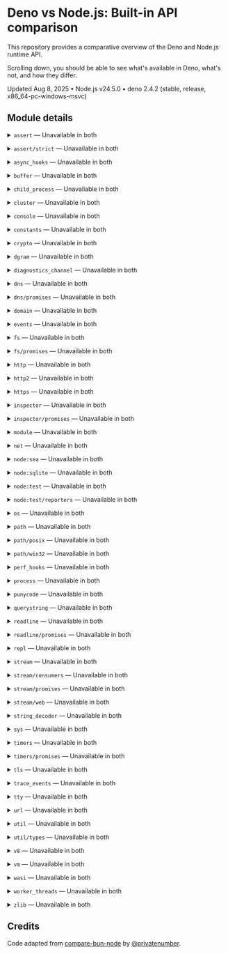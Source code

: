 # Deno vs Node.js: Built-in API comparison
This repository provides a comparative overview of the Deno and Node.js runtime API.

Scrolling down, you should be able to see what's available in Deno, what's not, and how they differ.

Updated Aug 8, 2025 • Node.js v24.5.0 • deno 2.4.2 (stable, release, x86_64-pc-windows-msvc)

## Module details

<a id="assert"></a>
<details>
  <summary><code>assert</code> — Unavailable in both</summary>
  <br>
  <table><tr><th>Node.js</th><th>Deno</th></tr><tr><td valign="top">

```js
file:///C:/Users/Eugene/AppData/Local/Temp/fs-fixture-1754645417786-17284-1/assert.mjs:7
      console.error('Error importing module:', error.message));
                                                             ^

SyntaxError: Unexpected token ')'
    at compileSourceTextModule (node:internal/modules/esm/utils:357:16)
    at ModuleLoader.moduleStrategy (node:internal/modules/esm/translators:108:18)
    at #translate (node:internal/modules/esm/loader:550:12)
    at ModuleLoader.loadAndTranslate (node:internal/modules/esm/loader:597:27)
    at async #link (node:internal/modules/esm/module_job:180:19)

Node.js v24.5.0
```

</td><td valign="top">

```js
error: The module's source code could not be parsed: Expected ';', '}' or <eof> at file:///C:/Users/Eugene/AppData/Local/Temp/fs-fixture-1754645417786-17284-1/assert.mjs:7:62

        console.error('Error importing module:', error.message));
                                                               ~
```

</td></tr></table>
</details>

<a id="assert-strict"></a>
<details>
  <summary><code>assert/strict</code> — Unavailable in both</summary>
  <br>
  <table><tr><th>Node.js</th><th>Deno</th></tr><tr><td valign="top">

```js
file:///C:/Users/Eugene/AppData/Local/Temp/fs-fixture-1754645417786-17284-1/assert_strict.mjs:7
      console.error('Error importing module:', error.message));
                                                             ^

SyntaxError: Unexpected token ')'
    at compileSourceTextModule (node:internal/modules/esm/utils:357:16)
    at ModuleLoader.moduleStrategy (node:internal/modules/esm/translators:108:18)
    at #translate (node:internal/modules/esm/loader:550:12)
    at ModuleLoader.loadAndTranslate (node:internal/modules/esm/loader:597:27)
    at async #link (node:internal/modules/esm/module_job:180:19)

Node.js v24.5.0
```

</td><td valign="top">

```js
error: The module's source code could not be parsed: Expected ';', '}' or <eof> at file:///C:/Users/Eugene/AppData/Local/Temp/fs-fixture-1754645417786-17284-1/assert_strict.mjs:7:62

        console.error('Error importing module:', error.message));
                                                               ~
```

</td></tr></table>
</details>

<a id="async_hooks"></a>
<details>
  <summary><code>async_hooks</code> — Unavailable in both</summary>
  <br>
  <table><tr><th>Node.js</th><th>Deno</th></tr><tr><td valign="top">

```js
file:///C:/Users/Eugene/AppData/Local/Temp/fs-fixture-1754645417786-17284-1/async_hooks.mjs:7
      console.error('Error importing module:', error.message));
                                                             ^

SyntaxError: Unexpected token ')'
    at compileSourceTextModule (node:internal/modules/esm/utils:357:16)
    at ModuleLoader.moduleStrategy (node:internal/modules/esm/translators:108:18)
    at #translate (node:internal/modules/esm/loader:550:12)
    at ModuleLoader.loadAndTranslate (node:internal/modules/esm/loader:597:27)
    at async #link (node:internal/modules/esm/module_job:180:19)

Node.js v24.5.0
```

</td><td valign="top">

```js
error: The module's source code could not be parsed: Expected ';', '}' or <eof> at file:///C:/Users/Eugene/AppData/Local/Temp/fs-fixture-1754645417786-17284-1/async_hooks.mjs:7:62

        console.error('Error importing module:', error.message));
                                                               ~
```

</td></tr></table>
</details>

<a id="buffer"></a>
<details>
  <summary><code>buffer</code> — Unavailable in both</summary>
  <br>
  <table><tr><th>Node.js</th><th>Deno</th></tr><tr><td valign="top">

```js
file:///C:/Users/Eugene/AppData/Local/Temp/fs-fixture-1754645417786-17284-1/buffer.mjs:7
      console.error('Error importing module:', error.message));
                                                             ^

SyntaxError: Unexpected token ')'
    at compileSourceTextModule (node:internal/modules/esm/utils:357:16)
    at ModuleLoader.moduleStrategy (node:internal/modules/esm/translators:108:18)
    at #translate (node:internal/modules/esm/loader:550:12)
    at ModuleLoader.loadAndTranslate (node:internal/modules/esm/loader:597:27)
    at async #link (node:internal/modules/esm/module_job:180:19)

Node.js v24.5.0
```

</td><td valign="top">

```js
error: The module's source code could not be parsed: Expected ';', '}' or <eof> at file:///C:/Users/Eugene/AppData/Local/Temp/fs-fixture-1754645417786-17284-1/buffer.mjs:7:62

        console.error('Error importing module:', error.message));
                                                               ~
```

</td></tr></table>
</details>

<a id="child_process"></a>
<details>
  <summary><code>child_process</code> — Unavailable in both</summary>
  <br>
  <table><tr><th>Node.js</th><th>Deno</th></tr><tr><td valign="top">

```js
file:///C:/Users/Eugene/AppData/Local/Temp/fs-fixture-1754645417786-17284-1/child_process.mjs:7
      console.error('Error importing module:', error.message));
                                                             ^

SyntaxError: Unexpected token ')'
    at compileSourceTextModule (node:internal/modules/esm/utils:357:16)
    at ModuleLoader.moduleStrategy (node:internal/modules/esm/translators:108:18)
    at #translate (node:internal/modules/esm/loader:550:12)
    at ModuleLoader.loadAndTranslate (node:internal/modules/esm/loader:597:27)
    at async #link (node:internal/modules/esm/module_job:180:19)

Node.js v24.5.0
```

</td><td valign="top">

```js
error: The module's source code could not be parsed: Expected ';', '}' or <eof> at file:///C:/Users/Eugene/AppData/Local/Temp/fs-fixture-1754645417786-17284-1/child_process.mjs:7:62

        console.error('Error importing module:', error.message));
                                                               ~
```

</td></tr></table>
</details>

<a id="cluster"></a>
<details>
  <summary><code>cluster</code> — Unavailable in both</summary>
  <br>
  <table><tr><th>Node.js</th><th>Deno</th></tr><tr><td valign="top">

```js
file:///C:/Users/Eugene/AppData/Local/Temp/fs-fixture-1754645417786-17284-1/cluster.mjs:7
      console.error('Error importing module:', error.message));
                                                             ^

SyntaxError: Unexpected token ')'
    at compileSourceTextModule (node:internal/modules/esm/utils:357:16)
    at ModuleLoader.moduleStrategy (node:internal/modules/esm/translators:108:18)
    at #translate (node:internal/modules/esm/loader:550:12)
    at ModuleLoader.loadAndTranslate (node:internal/modules/esm/loader:597:27)
    at async #link (node:internal/modules/esm/module_job:180:19)

Node.js v24.5.0
```

</td><td valign="top">

```js
error: The module's source code could not be parsed: Expected ';', '}' or <eof> at file:///C:/Users/Eugene/AppData/Local/Temp/fs-fixture-1754645417786-17284-1/cluster.mjs:7:62

        console.error('Error importing module:', error.message));
                                                               ~
```

</td></tr></table>
</details>

<a id="console"></a>
<details>
  <summary><code>console</code> — Unavailable in both</summary>
  <br>
  <table><tr><th>Node.js</th><th>Deno</th></tr><tr><td valign="top">

```js
file:///C:/Users/Eugene/AppData/Local/Temp/fs-fixture-1754645417786-17284-1/console.mjs:7
      console.error('Error importing module:', error.message));
                                                             ^

SyntaxError: Unexpected token ')'
    at compileSourceTextModule (node:internal/modules/esm/utils:357:16)
    at ModuleLoader.moduleStrategy (node:internal/modules/esm/translators:108:18)
    at #translate (node:internal/modules/esm/loader:550:12)
    at ModuleLoader.loadAndTranslate (node:internal/modules/esm/loader:597:27)
    at async #link (node:internal/modules/esm/module_job:180:19)

Node.js v24.5.0
```

</td><td valign="top">

```js
error: The module's source code could not be parsed: Expected ';', '}' or <eof> at file:///C:/Users/Eugene/AppData/Local/Temp/fs-fixture-1754645417786-17284-1/console.mjs:7:62

        console.error('Error importing module:', error.message));
                                                               ~
```

</td></tr></table>
</details>

<a id="constants"></a>
<details>
  <summary><code>constants</code> — Unavailable in both</summary>
  <br>
  <table><tr><th>Node.js</th><th>Deno</th></tr><tr><td valign="top">

```js
file:///C:/Users/Eugene/AppData/Local/Temp/fs-fixture-1754645417786-17284-1/constants.mjs:7
      console.error('Error importing module:', error.message));
                                                             ^

SyntaxError: Unexpected token ')'
    at compileSourceTextModule (node:internal/modules/esm/utils:357:16)
    at ModuleLoader.moduleStrategy (node:internal/modules/esm/translators:108:18)
    at #translate (node:internal/modules/esm/loader:550:12)
    at ModuleLoader.loadAndTranslate (node:internal/modules/esm/loader:597:27)
    at async #link (node:internal/modules/esm/module_job:180:19)

Node.js v24.5.0
```

</td><td valign="top">

```js
error: The module's source code could not be parsed: Expected ';', '}' or <eof> at file:///C:/Users/Eugene/AppData/Local/Temp/fs-fixture-1754645417786-17284-1/constants.mjs:7:62

        console.error('Error importing module:', error.message));
                                                               ~
```

</td></tr></table>
</details>

<a id="crypto"></a>
<details>
  <summary><code>crypto</code> — Unavailable in both</summary>
  <br>
  <table><tr><th>Node.js</th><th>Deno</th></tr><tr><td valign="top">

```js
file:///C:/Users/Eugene/AppData/Local/Temp/fs-fixture-1754645417786-17284-1/crypto.mjs:7
      console.error('Error importing module:', error.message));
                                                             ^

SyntaxError: Unexpected token ')'
    at compileSourceTextModule (node:internal/modules/esm/utils:357:16)
    at ModuleLoader.moduleStrategy (node:internal/modules/esm/translators:108:18)
    at #translate (node:internal/modules/esm/loader:550:12)
    at ModuleLoader.loadAndTranslate (node:internal/modules/esm/loader:597:27)
    at async #link (node:internal/modules/esm/module_job:180:19)

Node.js v24.5.0
```

</td><td valign="top">

```js
error: The module's source code could not be parsed: Expected ';', '}' or <eof> at file:///C:/Users/Eugene/AppData/Local/Temp/fs-fixture-1754645417786-17284-1/crypto.mjs:7:62

        console.error('Error importing module:', error.message));
                                                               ~
```

</td></tr></table>
</details>

<a id="dgram"></a>
<details>
  <summary><code>dgram</code> — Unavailable in both</summary>
  <br>
  <table><tr><th>Node.js</th><th>Deno</th></tr><tr><td valign="top">

```js
file:///C:/Users/Eugene/AppData/Local/Temp/fs-fixture-1754645417786-17284-1/dgram.mjs:7
      console.error('Error importing module:', error.message));
                                                             ^

SyntaxError: Unexpected token ')'
    at compileSourceTextModule (node:internal/modules/esm/utils:357:16)
    at ModuleLoader.moduleStrategy (node:internal/modules/esm/translators:108:18)
    at #translate (node:internal/modules/esm/loader:550:12)
    at ModuleLoader.loadAndTranslate (node:internal/modules/esm/loader:597:27)
    at async #link (node:internal/modules/esm/module_job:180:19)

Node.js v24.5.0
```

</td><td valign="top">

```js
error: The module's source code could not be parsed: Expected ';', '}' or <eof> at file:///C:/Users/Eugene/AppData/Local/Temp/fs-fixture-1754645417786-17284-1/dgram.mjs:7:62

        console.error('Error importing module:', error.message));
                                                               ~
```

</td></tr></table>
</details>

<a id="diagnostics_channel"></a>
<details>
  <summary><code>diagnostics_channel</code> — Unavailable in both</summary>
  <br>
  <table><tr><th>Node.js</th><th>Deno</th></tr><tr><td valign="top">

```js
file:///C:/Users/Eugene/AppData/Local/Temp/fs-fixture-1754645417786-17284-1/diagnostics_channel.mjs:7
      console.error('Error importing module:', error.message));
                                                             ^

SyntaxError: Unexpected token ')'
    at compileSourceTextModule (node:internal/modules/esm/utils:357:16)
    at ModuleLoader.moduleStrategy (node:internal/modules/esm/translators:108:18)
    at #translate (node:internal/modules/esm/loader:550:12)
    at ModuleLoader.loadAndTranslate (node:internal/modules/esm/loader:597:27)
    at async #link (node:internal/modules/esm/module_job:180:19)

Node.js v24.5.0
```

</td><td valign="top">

```js
error: The module's source code could not be parsed: Expected ';', '}' or <eof> at file:///C:/Users/Eugene/AppData/Local/Temp/fs-fixture-1754645417786-17284-1/diagnostics_channel.mjs:7:62

        console.error('Error importing module:', error.message));
                                                               ~
```

</td></tr></table>
</details>

<a id="dns"></a>
<details>
  <summary><code>dns</code> — Unavailable in both</summary>
  <br>
  <table><tr><th>Node.js</th><th>Deno</th></tr><tr><td valign="top">

```js
file:///C:/Users/Eugene/AppData/Local/Temp/fs-fixture-1754645417786-17284-1/dns.mjs:7
      console.error('Error importing module:', error.message));
                                                             ^

SyntaxError: Unexpected token ')'
    at compileSourceTextModule (node:internal/modules/esm/utils:357:16)
    at ModuleLoader.moduleStrategy (node:internal/modules/esm/translators:108:18)
    at #translate (node:internal/modules/esm/loader:550:12)
    at ModuleLoader.loadAndTranslate (node:internal/modules/esm/loader:597:27)
    at async #link (node:internal/modules/esm/module_job:180:19)

Node.js v24.5.0
```

</td><td valign="top">

```js
error: The module's source code could not be parsed: Expected ';', '}' or <eof> at file:///C:/Users/Eugene/AppData/Local/Temp/fs-fixture-1754645417786-17284-1/dns.mjs:7:62

        console.error('Error importing module:', error.message));
                                                               ~
```

</td></tr></table>
</details>

<a id="dns-promises"></a>
<details>
  <summary><code>dns/promises</code> — Unavailable in both</summary>
  <br>
  <table><tr><th>Node.js</th><th>Deno</th></tr><tr><td valign="top">

```js
file:///C:/Users/Eugene/AppData/Local/Temp/fs-fixture-1754645417786-17284-1/dns_promises.mjs:7
      console.error('Error importing module:', error.message));
                                                             ^

SyntaxError: Unexpected token ')'
    at compileSourceTextModule (node:internal/modules/esm/utils:357:16)
    at ModuleLoader.moduleStrategy (node:internal/modules/esm/translators:108:18)
    at #translate (node:internal/modules/esm/loader:550:12)
    at ModuleLoader.loadAndTranslate (node:internal/modules/esm/loader:597:27)
    at async #link (node:internal/modules/esm/module_job:180:19)

Node.js v24.5.0
```

</td><td valign="top">

```js
error: The module's source code could not be parsed: Expected ';', '}' or <eof> at file:///C:/Users/Eugene/AppData/Local/Temp/fs-fixture-1754645417786-17284-1/dns_promises.mjs:7:62

        console.error('Error importing module:', error.message));
                                                               ~
```

</td></tr></table>
</details>

<a id="domain"></a>
<details>
  <summary><code>domain</code> — Unavailable in both</summary>
  <br>
  <table><tr><th>Node.js</th><th>Deno</th></tr><tr><td valign="top">

```js
file:///C:/Users/Eugene/AppData/Local/Temp/fs-fixture-1754645417786-17284-1/domain.mjs:7
      console.error('Error importing module:', error.message));
                                                             ^

SyntaxError: Unexpected token ')'
    at compileSourceTextModule (node:internal/modules/esm/utils:357:16)
    at ModuleLoader.moduleStrategy (node:internal/modules/esm/translators:108:18)
    at #translate (node:internal/modules/esm/loader:550:12)
    at ModuleLoader.loadAndTranslate (node:internal/modules/esm/loader:597:27)
    at async #link (node:internal/modules/esm/module_job:180:19)

Node.js v24.5.0
```

</td><td valign="top">

```js
error: The module's source code could not be parsed: Expected ';', '}' or <eof> at file:///C:/Users/Eugene/AppData/Local/Temp/fs-fixture-1754645417786-17284-1/domain.mjs:7:62

        console.error('Error importing module:', error.message));
                                                               ~
```

</td></tr></table>
</details>

<a id="events"></a>
<details>
  <summary><code>events</code> — Unavailable in both</summary>
  <br>
  <table><tr><th>Node.js</th><th>Deno</th></tr><tr><td valign="top">

```js
file:///C:/Users/Eugene/AppData/Local/Temp/fs-fixture-1754645417786-17284-1/events.mjs:7
      console.error('Error importing module:', error.message));
                                                             ^

SyntaxError: Unexpected token ')'
    at compileSourceTextModule (node:internal/modules/esm/utils:357:16)
    at ModuleLoader.moduleStrategy (node:internal/modules/esm/translators:108:18)
    at #translate (node:internal/modules/esm/loader:550:12)
    at ModuleLoader.loadAndTranslate (node:internal/modules/esm/loader:597:27)
    at async #link (node:internal/modules/esm/module_job:180:19)

Node.js v24.5.0
```

</td><td valign="top">

```js
error: The module's source code could not be parsed: Expected ';', '}' or <eof> at file:///C:/Users/Eugene/AppData/Local/Temp/fs-fixture-1754645417786-17284-1/events.mjs:7:62

        console.error('Error importing module:', error.message));
                                                               ~
```

</td></tr></table>
</details>

<a id="fs"></a>
<details>
  <summary><code>fs</code> — Unavailable in both</summary>
  <br>
  <table><tr><th>Node.js</th><th>Deno</th></tr><tr><td valign="top">

```js
file:///C:/Users/Eugene/AppData/Local/Temp/fs-fixture-1754645417786-17284-1/fs.mjs:7
      console.error('Error importing module:', error.message));
                                                             ^

SyntaxError: Unexpected token ')'
    at compileSourceTextModule (node:internal/modules/esm/utils:357:16)
    at ModuleLoader.moduleStrategy (node:internal/modules/esm/translators:108:18)
    at #translate (node:internal/modules/esm/loader:550:12)
    at ModuleLoader.loadAndTranslate (node:internal/modules/esm/loader:597:27)
    at async #link (node:internal/modules/esm/module_job:180:19)

Node.js v24.5.0
```

</td><td valign="top">

```js
error: The module's source code could not be parsed: Expected ';', '}' or <eof> at file:///C:/Users/Eugene/AppData/Local/Temp/fs-fixture-1754645417786-17284-1/fs.mjs:7:62

        console.error('Error importing module:', error.message));
                                                               ~
```

</td></tr></table>
</details>

<a id="fs-promises"></a>
<details>
  <summary><code>fs/promises</code> — Unavailable in both</summary>
  <br>
  <table><tr><th>Node.js</th><th>Deno</th></tr><tr><td valign="top">

```js
file:///C:/Users/Eugene/AppData/Local/Temp/fs-fixture-1754645417786-17284-1/fs_promises.mjs:7
      console.error('Error importing module:', error.message));
                                                             ^

SyntaxError: Unexpected token ')'
    at compileSourceTextModule (node:internal/modules/esm/utils:357:16)
    at ModuleLoader.moduleStrategy (node:internal/modules/esm/translators:108:18)
    at #translate (node:internal/modules/esm/loader:550:12)
    at ModuleLoader.loadAndTranslate (node:internal/modules/esm/loader:597:27)
    at async #link (node:internal/modules/esm/module_job:180:19)

Node.js v24.5.0
```

</td><td valign="top">

```js
error: The module's source code could not be parsed: Expected ';', '}' or <eof> at file:///C:/Users/Eugene/AppData/Local/Temp/fs-fixture-1754645417786-17284-1/fs_promises.mjs:7:62

        console.error('Error importing module:', error.message));
                                                               ~
```

</td></tr></table>
</details>

<a id="http"></a>
<details>
  <summary><code>http</code> — Unavailable in both</summary>
  <br>
  <table><tr><th>Node.js</th><th>Deno</th></tr><tr><td valign="top">

```js
file:///C:/Users/Eugene/AppData/Local/Temp/fs-fixture-1754645417786-17284-1/http.mjs:7
      console.error('Error importing module:', error.message));
                                                             ^

SyntaxError: Unexpected token ')'
    at compileSourceTextModule (node:internal/modules/esm/utils:357:16)
    at ModuleLoader.moduleStrategy (node:internal/modules/esm/translators:108:18)
    at #translate (node:internal/modules/esm/loader:550:12)
    at ModuleLoader.loadAndTranslate (node:internal/modules/esm/loader:597:27)
    at async #link (node:internal/modules/esm/module_job:180:19)

Node.js v24.5.0
```

</td><td valign="top">

```js
error: The module's source code could not be parsed: Expected ';', '}' or <eof> at file:///C:/Users/Eugene/AppData/Local/Temp/fs-fixture-1754645417786-17284-1/http.mjs:7:62

        console.error('Error importing module:', error.message));
                                                               ~
```

</td></tr></table>
</details>

<a id="http2"></a>
<details>
  <summary><code>http2</code> — Unavailable in both</summary>
  <br>
  <table><tr><th>Node.js</th><th>Deno</th></tr><tr><td valign="top">

```js
file:///C:/Users/Eugene/AppData/Local/Temp/fs-fixture-1754645417786-17284-1/http2.mjs:7
      console.error('Error importing module:', error.message));
                                                             ^

SyntaxError: Unexpected token ')'
    at compileSourceTextModule (node:internal/modules/esm/utils:357:16)
    at ModuleLoader.moduleStrategy (node:internal/modules/esm/translators:108:18)
    at #translate (node:internal/modules/esm/loader:550:12)
    at ModuleLoader.loadAndTranslate (node:internal/modules/esm/loader:597:27)
    at async #link (node:internal/modules/esm/module_job:180:19)

Node.js v24.5.0
```

</td><td valign="top">

```js
error: The module's source code could not be parsed: Expected ';', '}' or <eof> at file:///C:/Users/Eugene/AppData/Local/Temp/fs-fixture-1754645417786-17284-1/http2.mjs:7:62

        console.error('Error importing module:', error.message));
                                                               ~
```

</td></tr></table>
</details>

<a id="https"></a>
<details>
  <summary><code>https</code> — Unavailable in both</summary>
  <br>
  <table><tr><th>Node.js</th><th>Deno</th></tr><tr><td valign="top">

```js
file:///C:/Users/Eugene/AppData/Local/Temp/fs-fixture-1754645417786-17284-1/https.mjs:7
      console.error('Error importing module:', error.message));
                                                             ^

SyntaxError: Unexpected token ')'
    at compileSourceTextModule (node:internal/modules/esm/utils:357:16)
    at ModuleLoader.moduleStrategy (node:internal/modules/esm/translators:108:18)
    at #translate (node:internal/modules/esm/loader:550:12)
    at ModuleLoader.loadAndTranslate (node:internal/modules/esm/loader:597:27)
    at async #link (node:internal/modules/esm/module_job:180:19)

Node.js v24.5.0
```

</td><td valign="top">

```js
error: The module's source code could not be parsed: Expected ';', '}' or <eof> at file:///C:/Users/Eugene/AppData/Local/Temp/fs-fixture-1754645417786-17284-1/https.mjs:7:62

        console.error('Error importing module:', error.message));
                                                               ~
```

</td></tr></table>
</details>

<a id="inspector"></a>
<details>
  <summary><code>inspector</code> — Unavailable in both</summary>
  <br>
  <table><tr><th>Node.js</th><th>Deno</th></tr><tr><td valign="top">

```js
file:///C:/Users/Eugene/AppData/Local/Temp/fs-fixture-1754645417786-17284-1/inspector.mjs:7
      console.error('Error importing module:', error.message));
                                                             ^

SyntaxError: Unexpected token ')'
    at compileSourceTextModule (node:internal/modules/esm/utils:357:16)
    at ModuleLoader.moduleStrategy (node:internal/modules/esm/translators:108:18)
    at #translate (node:internal/modules/esm/loader:550:12)
    at ModuleLoader.loadAndTranslate (node:internal/modules/esm/loader:597:27)
    at async #link (node:internal/modules/esm/module_job:180:19)

Node.js v24.5.0
```

</td><td valign="top">

```js
error: The module's source code could not be parsed: Expected ';', '}' or <eof> at file:///C:/Users/Eugene/AppData/Local/Temp/fs-fixture-1754645417786-17284-1/inspector.mjs:7:62

        console.error('Error importing module:', error.message));
                                                               ~
```

</td></tr></table>
</details>

<a id="inspector-promises"></a>
<details>
  <summary><code>inspector/promises</code> — Unavailable in both</summary>
  <br>
  <table><tr><th>Node.js</th><th>Deno</th></tr><tr><td valign="top">

```js
file:///C:/Users/Eugene/AppData/Local/Temp/fs-fixture-1754645417786-17284-1/inspector_promises.mjs:7
      console.error('Error importing module:', error.message));
                                                             ^

SyntaxError: Unexpected token ')'
    at compileSourceTextModule (node:internal/modules/esm/utils:357:16)
    at ModuleLoader.moduleStrategy (node:internal/modules/esm/translators:108:18)
    at #translate (node:internal/modules/esm/loader:550:12)
    at ModuleLoader.loadAndTranslate (node:internal/modules/esm/loader:597:27)
    at async #link (node:internal/modules/esm/module_job:180:19)

Node.js v24.5.0
```

</td><td valign="top">

```js
error: The module's source code could not be parsed: Expected ';', '}' or <eof> at file:///C:/Users/Eugene/AppData/Local/Temp/fs-fixture-1754645417786-17284-1/inspector_promises.mjs:7:62

        console.error('Error importing module:', error.message));
                                                               ~
```

</td></tr></table>
</details>

<a id="module"></a>
<details>
  <summary><code>module</code> — Unavailable in both</summary>
  <br>
  <table><tr><th>Node.js</th><th>Deno</th></tr><tr><td valign="top">

```js
file:///C:/Users/Eugene/AppData/Local/Temp/fs-fixture-1754645417786-17284-1/module.mjs:7
      console.error('Error importing module:', error.message));
                                                             ^

SyntaxError: Unexpected token ')'
    at compileSourceTextModule (node:internal/modules/esm/utils:357:16)
    at ModuleLoader.moduleStrategy (node:internal/modules/esm/translators:108:18)
    at #translate (node:internal/modules/esm/loader:550:12)
    at ModuleLoader.loadAndTranslate (node:internal/modules/esm/loader:597:27)
    at async #link (node:internal/modules/esm/module_job:180:19)

Node.js v24.5.0
```

</td><td valign="top">

```js
error: The module's source code could not be parsed: Expected ';', '}' or <eof> at file:///C:/Users/Eugene/AppData/Local/Temp/fs-fixture-1754645417786-17284-1/module.mjs:7:62

        console.error('Error importing module:', error.message));
                                                               ~
```

</td></tr></table>
</details>

<a id="net"></a>
<details>
  <summary><code>net</code> — Unavailable in both</summary>
  <br>
  <table><tr><th>Node.js</th><th>Deno</th></tr><tr><td valign="top">

```js
file:///C:/Users/Eugene/AppData/Local/Temp/fs-fixture-1754645417786-17284-1/net.mjs:7
      console.error('Error importing module:', error.message));
                                                             ^

SyntaxError: Unexpected token ')'
    at compileSourceTextModule (node:internal/modules/esm/utils:357:16)
    at ModuleLoader.moduleStrategy (node:internal/modules/esm/translators:108:18)
    at #translate (node:internal/modules/esm/loader:550:12)
    at ModuleLoader.loadAndTranslate (node:internal/modules/esm/loader:597:27)
    at async #link (node:internal/modules/esm/module_job:180:19)

Node.js v24.5.0
```

</td><td valign="top">

```js
error: The module's source code could not be parsed: Expected ';', '}' or <eof> at file:///C:/Users/Eugene/AppData/Local/Temp/fs-fixture-1754645417786-17284-1/net.mjs:7:62

        console.error('Error importing module:', error.message));
                                                               ~
```

</td></tr></table>
</details>

<a id="sea"></a>
<details>
  <summary><code>node:sea</code> — Unavailable in both</summary>
  <br>
  <table><tr><th>Node.js</th><th>Deno</th></tr><tr><td valign="top">

```js
file:///C:/Users/Eugene/AppData/Local/Temp/fs-fixture-1754645417786-17284-1/sea.mjs:7
      console.error('Error importing module:', error.message));
                                                             ^

SyntaxError: Unexpected token ')'
    at compileSourceTextModule (node:internal/modules/esm/utils:357:16)
    at ModuleLoader.moduleStrategy (node:internal/modules/esm/translators:108:18)
    at #translate (node:internal/modules/esm/loader:550:12)
    at ModuleLoader.loadAndTranslate (node:internal/modules/esm/loader:597:27)
    at async #link (node:internal/modules/esm/module_job:180:19)

Node.js v24.5.0
```

</td><td valign="top">

```js
error: The module's source code could not be parsed: Expected ';', '}' or <eof> at file:///C:/Users/Eugene/AppData/Local/Temp/fs-fixture-1754645417786-17284-1/sea.mjs:7:62

        console.error('Error importing module:', error.message));
                                                               ~
```

</td></tr></table>
</details>

<a id="sqlite"></a>
<details>
  <summary><code>node:sqlite</code> — Unavailable in both</summary>
  <br>
  <table><tr><th>Node.js</th><th>Deno</th></tr><tr><td valign="top">

```js
file:///C:/Users/Eugene/AppData/Local/Temp/fs-fixture-1754645417786-17284-1/sqlite.mjs:7
      console.error('Error importing module:', error.message));
                                                             ^

SyntaxError: Unexpected token ')'
    at compileSourceTextModule (node:internal/modules/esm/utils:357:16)
    at ModuleLoader.moduleStrategy (node:internal/modules/esm/translators:108:18)
    at #translate (node:internal/modules/esm/loader:550:12)
    at ModuleLoader.loadAndTranslate (node:internal/modules/esm/loader:597:27)
    at async #link (node:internal/modules/esm/module_job:180:19)

Node.js v24.5.0
```

</td><td valign="top">

```js
error: The module's source code could not be parsed: Expected ';', '}' or <eof> at file:///C:/Users/Eugene/AppData/Local/Temp/fs-fixture-1754645417786-17284-1/sqlite.mjs:7:62

        console.error('Error importing module:', error.message));
                                                               ~
```

</td></tr></table>
</details>

<a id="test"></a>
<details>
  <summary><code>node:test</code> — Unavailable in both</summary>
  <br>
  <table><tr><th>Node.js</th><th>Deno</th></tr><tr><td valign="top">

```js
file:///C:/Users/Eugene/AppData/Local/Temp/fs-fixture-1754645417786-17284-1/test.mjs:7
      console.error('Error importing module:', error.message));
                                                             ^

SyntaxError: Unexpected token ')'
    at compileSourceTextModule (node:internal/modules/esm/utils:357:16)
    at ModuleLoader.moduleStrategy (node:internal/modules/esm/translators:108:18)
    at #translate (node:internal/modules/esm/loader:550:12)
    at ModuleLoader.loadAndTranslate (node:internal/modules/esm/loader:597:27)
    at async #link (node:internal/modules/esm/module_job:180:19)

Node.js v24.5.0
```

</td><td valign="top">

```js
error: The module's source code could not be parsed: Expected ';', '}' or <eof> at file:///C:/Users/Eugene/AppData/Local/Temp/fs-fixture-1754645417786-17284-1/test.mjs:7:62

        console.error('Error importing module:', error.message));
                                                               ~
```

</td></tr></table>
</details>

<a id="test-reporters"></a>
<details>
  <summary><code>node:test/reporters</code> — Unavailable in both</summary>
  <br>
  <table><tr><th>Node.js</th><th>Deno</th></tr><tr><td valign="top">

```js
file:///C:/Users/Eugene/AppData/Local/Temp/fs-fixture-1754645417786-17284-1/test_reporters.mjs:7
      console.error('Error importing module:', error.message));
                                                             ^

SyntaxError: Unexpected token ')'
    at compileSourceTextModule (node:internal/modules/esm/utils:357:16)
    at ModuleLoader.moduleStrategy (node:internal/modules/esm/translators:108:18)
    at #translate (node:internal/modules/esm/loader:550:12)
    at ModuleLoader.loadAndTranslate (node:internal/modules/esm/loader:597:27)
    at async #link (node:internal/modules/esm/module_job:180:19)

Node.js v24.5.0
```

</td><td valign="top">

```js
error: The module's source code could not be parsed: Expected ';', '}' or <eof> at file:///C:/Users/Eugene/AppData/Local/Temp/fs-fixture-1754645417786-17284-1/test_reporters.mjs:7:62

        console.error('Error importing module:', error.message));
                                                               ~
```

</td></tr></table>
</details>

<a id="os"></a>
<details>
  <summary><code>os</code> — Unavailable in both</summary>
  <br>
  <table><tr><th>Node.js</th><th>Deno</th></tr><tr><td valign="top">

```js
file:///C:/Users/Eugene/AppData/Local/Temp/fs-fixture-1754645417786-17284-1/os.mjs:7
      console.error('Error importing module:', error.message));
                                                             ^

SyntaxError: Unexpected token ')'
    at compileSourceTextModule (node:internal/modules/esm/utils:357:16)
    at ModuleLoader.moduleStrategy (node:internal/modules/esm/translators:108:18)
    at #translate (node:internal/modules/esm/loader:550:12)
    at ModuleLoader.loadAndTranslate (node:internal/modules/esm/loader:597:27)
    at async #link (node:internal/modules/esm/module_job:180:19)

Node.js v24.5.0
```

</td><td valign="top">

```js
error: The module's source code could not be parsed: Expected ';', '}' or <eof> at file:///C:/Users/Eugene/AppData/Local/Temp/fs-fixture-1754645417786-17284-1/os.mjs:7:62

        console.error('Error importing module:', error.message));
                                                               ~
```

</td></tr></table>
</details>

<a id="path"></a>
<details>
  <summary><code>path</code> — Unavailable in both</summary>
  <br>
  <table><tr><th>Node.js</th><th>Deno</th></tr><tr><td valign="top">

```js
file:///C:/Users/Eugene/AppData/Local/Temp/fs-fixture-1754645417786-17284-1/path.mjs:7
      console.error('Error importing module:', error.message));
                                                             ^

SyntaxError: Unexpected token ')'
    at compileSourceTextModule (node:internal/modules/esm/utils:357:16)
    at ModuleLoader.moduleStrategy (node:internal/modules/esm/translators:108:18)
    at #translate (node:internal/modules/esm/loader:550:12)
    at ModuleLoader.loadAndTranslate (node:internal/modules/esm/loader:597:27)
    at async #link (node:internal/modules/esm/module_job:180:19)

Node.js v24.5.0
```

</td><td valign="top">

```js
error: The module's source code could not be parsed: Expected ';', '}' or <eof> at file:///C:/Users/Eugene/AppData/Local/Temp/fs-fixture-1754645417786-17284-1/path.mjs:7:62

        console.error('Error importing module:', error.message));
                                                               ~
```

</td></tr></table>
</details>

<a id="path-posix"></a>
<details>
  <summary><code>path/posix</code> — Unavailable in both</summary>
  <br>
  <table><tr><th>Node.js</th><th>Deno</th></tr><tr><td valign="top">

```js
file:///C:/Users/Eugene/AppData/Local/Temp/fs-fixture-1754645417786-17284-1/path_posix.mjs:7
      console.error('Error importing module:', error.message));
                                                             ^

SyntaxError: Unexpected token ')'
    at compileSourceTextModule (node:internal/modules/esm/utils:357:16)
    at ModuleLoader.moduleStrategy (node:internal/modules/esm/translators:108:18)
    at #translate (node:internal/modules/esm/loader:550:12)
    at ModuleLoader.loadAndTranslate (node:internal/modules/esm/loader:597:27)
    at async #link (node:internal/modules/esm/module_job:180:19)

Node.js v24.5.0
```

</td><td valign="top">

```js
error: The module's source code could not be parsed: Expected ';', '}' or <eof> at file:///C:/Users/Eugene/AppData/Local/Temp/fs-fixture-1754645417786-17284-1/path_posix.mjs:7:62

        console.error('Error importing module:', error.message));
                                                               ~
```

</td></tr></table>
</details>

<a id="path-win32"></a>
<details>
  <summary><code>path/win32</code> — Unavailable in both</summary>
  <br>
  <table><tr><th>Node.js</th><th>Deno</th></tr><tr><td valign="top">

```js
file:///C:/Users/Eugene/AppData/Local/Temp/fs-fixture-1754645417786-17284-1/path_win32.mjs:7
      console.error('Error importing module:', error.message));
                                                             ^

SyntaxError: Unexpected token ')'
    at compileSourceTextModule (node:internal/modules/esm/utils:357:16)
    at ModuleLoader.moduleStrategy (node:internal/modules/esm/translators:108:18)
    at #translate (node:internal/modules/esm/loader:550:12)
    at ModuleLoader.loadAndTranslate (node:internal/modules/esm/loader:597:27)
    at async #link (node:internal/modules/esm/module_job:180:19)

Node.js v24.5.0
```

</td><td valign="top">

```js
error: The module's source code could not be parsed: Expected ';', '}' or <eof> at file:///C:/Users/Eugene/AppData/Local/Temp/fs-fixture-1754645417786-17284-1/path_win32.mjs:7:62

        console.error('Error importing module:', error.message));
                                                               ~
```

</td></tr></table>
</details>

<a id="perf_hooks"></a>
<details>
  <summary><code>perf_hooks</code> — Unavailable in both</summary>
  <br>
  <table><tr><th>Node.js</th><th>Deno</th></tr><tr><td valign="top">

```js
file:///C:/Users/Eugene/AppData/Local/Temp/fs-fixture-1754645417786-17284-1/perf_hooks.mjs:7
      console.error('Error importing module:', error.message));
                                                             ^

SyntaxError: Unexpected token ')'
    at compileSourceTextModule (node:internal/modules/esm/utils:357:16)
    at ModuleLoader.moduleStrategy (node:internal/modules/esm/translators:108:18)
    at #translate (node:internal/modules/esm/loader:550:12)
    at ModuleLoader.loadAndTranslate (node:internal/modules/esm/loader:597:27)
    at async #link (node:internal/modules/esm/module_job:180:19)

Node.js v24.5.0
```

</td><td valign="top">

```js
error: The module's source code could not be parsed: Expected ';', '}' or <eof> at file:///C:/Users/Eugene/AppData/Local/Temp/fs-fixture-1754645417786-17284-1/perf_hooks.mjs:7:62

        console.error('Error importing module:', error.message));
                                                               ~
```

</td></tr></table>
</details>

<a id="process"></a>
<details>
  <summary><code>process</code> — Unavailable in both</summary>
  <br>
  <table><tr><th>Node.js</th><th>Deno</th></tr><tr><td valign="top">

```js
file:///C:/Users/Eugene/AppData/Local/Temp/fs-fixture-1754645417786-17284-1/process.mjs:7
      console.error('Error importing module:', error.message));
                                                             ^

SyntaxError: Unexpected token ')'
    at compileSourceTextModule (node:internal/modules/esm/utils:357:16)
    at ModuleLoader.moduleStrategy (node:internal/modules/esm/translators:108:18)
    at #translate (node:internal/modules/esm/loader:550:12)
    at ModuleLoader.loadAndTranslate (node:internal/modules/esm/loader:597:27)
    at async #link (node:internal/modules/esm/module_job:180:19)

Node.js v24.5.0
```

</td><td valign="top">

```js
error: The module's source code could not be parsed: Expected ';', '}' or <eof> at file:///C:/Users/Eugene/AppData/Local/Temp/fs-fixture-1754645417786-17284-1/process.mjs:7:62

        console.error('Error importing module:', error.message));
                                                               ~
```

</td></tr></table>
</details>

<a id="punycode"></a>
<details>
  <summary><code>punycode</code> — Unavailable in both</summary>
  <br>
  <table><tr><th>Node.js</th><th>Deno</th></tr><tr><td valign="top">

```js
file:///C:/Users/Eugene/AppData/Local/Temp/fs-fixture-1754645417786-17284-1/punycode.mjs:7
      console.error('Error importing module:', error.message));
                                                             ^

SyntaxError: Unexpected token ')'
    at compileSourceTextModule (node:internal/modules/esm/utils:357:16)
    at ModuleLoader.moduleStrategy (node:internal/modules/esm/translators:108:18)
    at #translate (node:internal/modules/esm/loader:550:12)
    at ModuleLoader.loadAndTranslate (node:internal/modules/esm/loader:597:27)
    at async #link (node:internal/modules/esm/module_job:180:19)

Node.js v24.5.0
```

</td><td valign="top">

```js
error: The module's source code could not be parsed: Expected ';', '}' or <eof> at file:///C:/Users/Eugene/AppData/Local/Temp/fs-fixture-1754645417786-17284-1/punycode.mjs:7:62

        console.error('Error importing module:', error.message));
                                                               ~
```

</td></tr></table>
</details>

<a id="querystring"></a>
<details>
  <summary><code>querystring</code> — Unavailable in both</summary>
  <br>
  <table><tr><th>Node.js</th><th>Deno</th></tr><tr><td valign="top">

```js
file:///C:/Users/Eugene/AppData/Local/Temp/fs-fixture-1754645417786-17284-1/querystring.mjs:7
      console.error('Error importing module:', error.message));
                                                             ^

SyntaxError: Unexpected token ')'
    at compileSourceTextModule (node:internal/modules/esm/utils:357:16)
    at ModuleLoader.moduleStrategy (node:internal/modules/esm/translators:108:18)
    at #translate (node:internal/modules/esm/loader:550:12)
    at ModuleLoader.loadAndTranslate (node:internal/modules/esm/loader:597:27)
    at async #link (node:internal/modules/esm/module_job:180:19)

Node.js v24.5.0
```

</td><td valign="top">

```js
error: The module's source code could not be parsed: Expected ';', '}' or <eof> at file:///C:/Users/Eugene/AppData/Local/Temp/fs-fixture-1754645417786-17284-1/querystring.mjs:7:62

        console.error('Error importing module:', error.message));
                                                               ~
```

</td></tr></table>
</details>

<a id="readline"></a>
<details>
  <summary><code>readline</code> — Unavailable in both</summary>
  <br>
  <table><tr><th>Node.js</th><th>Deno</th></tr><tr><td valign="top">

```js
file:///C:/Users/Eugene/AppData/Local/Temp/fs-fixture-1754645417786-17284-1/readline.mjs:7
      console.error('Error importing module:', error.message));
                                                             ^

SyntaxError: Unexpected token ')'
    at compileSourceTextModule (node:internal/modules/esm/utils:357:16)
    at ModuleLoader.moduleStrategy (node:internal/modules/esm/translators:108:18)
    at #translate (node:internal/modules/esm/loader:550:12)
    at ModuleLoader.loadAndTranslate (node:internal/modules/esm/loader:597:27)
    at async #link (node:internal/modules/esm/module_job:180:19)

Node.js v24.5.0
```

</td><td valign="top">

```js
error: The module's source code could not be parsed: Expected ';', '}' or <eof> at file:///C:/Users/Eugene/AppData/Local/Temp/fs-fixture-1754645417786-17284-1/readline.mjs:7:62

        console.error('Error importing module:', error.message));
                                                               ~
```

</td></tr></table>
</details>

<a id="readline-promises"></a>
<details>
  <summary><code>readline/promises</code> — Unavailable in both</summary>
  <br>
  <table><tr><th>Node.js</th><th>Deno</th></tr><tr><td valign="top">

```js
file:///C:/Users/Eugene/AppData/Local/Temp/fs-fixture-1754645417786-17284-1/readline_promises.mjs:7
      console.error('Error importing module:', error.message));
                                                             ^

SyntaxError: Unexpected token ')'
    at compileSourceTextModule (node:internal/modules/esm/utils:357:16)
    at ModuleLoader.moduleStrategy (node:internal/modules/esm/translators:108:18)
    at #translate (node:internal/modules/esm/loader:550:12)
    at ModuleLoader.loadAndTranslate (node:internal/modules/esm/loader:597:27)
    at async #link (node:internal/modules/esm/module_job:180:19)

Node.js v24.5.0
```

</td><td valign="top">

```js
error: The module's source code could not be parsed: Expected ';', '}' or <eof> at file:///C:/Users/Eugene/AppData/Local/Temp/fs-fixture-1754645417786-17284-1/readline_promises.mjs:7:62

        console.error('Error importing module:', error.message));
                                                               ~
```

</td></tr></table>
</details>

<a id="repl"></a>
<details>
  <summary><code>repl</code> — Unavailable in both</summary>
  <br>
  <table><tr><th>Node.js</th><th>Deno</th></tr><tr><td valign="top">

```js
file:///C:/Users/Eugene/AppData/Local/Temp/fs-fixture-1754645417786-17284-1/repl.mjs:7
      console.error('Error importing module:', error.message));
                                                             ^

SyntaxError: Unexpected token ')'
    at compileSourceTextModule (node:internal/modules/esm/utils:357:16)
    at ModuleLoader.moduleStrategy (node:internal/modules/esm/translators:108:18)
    at #translate (node:internal/modules/esm/loader:550:12)
    at ModuleLoader.loadAndTranslate (node:internal/modules/esm/loader:597:27)
    at async #link (node:internal/modules/esm/module_job:180:19)

Node.js v24.5.0
```

</td><td valign="top">

```js
error: The module's source code could not be parsed: Expected ';', '}' or <eof> at file:///C:/Users/Eugene/AppData/Local/Temp/fs-fixture-1754645417786-17284-1/repl.mjs:7:62

        console.error('Error importing module:', error.message));
                                                               ~
```

</td></tr></table>
</details>

<a id="stream"></a>
<details>
  <summary><code>stream</code> — Unavailable in both</summary>
  <br>
  <table><tr><th>Node.js</th><th>Deno</th></tr><tr><td valign="top">

```js
file:///C:/Users/Eugene/AppData/Local/Temp/fs-fixture-1754645417786-17284-1/stream.mjs:7
      console.error('Error importing module:', error.message));
                                                             ^

SyntaxError: Unexpected token ')'
    at compileSourceTextModule (node:internal/modules/esm/utils:357:16)
    at ModuleLoader.moduleStrategy (node:internal/modules/esm/translators:108:18)
    at #translate (node:internal/modules/esm/loader:550:12)
    at ModuleLoader.loadAndTranslate (node:internal/modules/esm/loader:597:27)
    at async #link (node:internal/modules/esm/module_job:180:19)

Node.js v24.5.0
```

</td><td valign="top">

```js
error: The module's source code could not be parsed: Expected ';', '}' or <eof> at file:///C:/Users/Eugene/AppData/Local/Temp/fs-fixture-1754645417786-17284-1/stream.mjs:7:62

        console.error('Error importing module:', error.message));
                                                               ~
```

</td></tr></table>
</details>

<a id="stream-consumers"></a>
<details>
  <summary><code>stream/consumers</code> — Unavailable in both</summary>
  <br>
  <table><tr><th>Node.js</th><th>Deno</th></tr><tr><td valign="top">

```js
file:///C:/Users/Eugene/AppData/Local/Temp/fs-fixture-1754645417786-17284-1/stream_consumers.mjs:7
      console.error('Error importing module:', error.message));
                                                             ^

SyntaxError: Unexpected token ')'
    at compileSourceTextModule (node:internal/modules/esm/utils:357:16)
    at ModuleLoader.moduleStrategy (node:internal/modules/esm/translators:108:18)
    at #translate (node:internal/modules/esm/loader:550:12)
    at ModuleLoader.loadAndTranslate (node:internal/modules/esm/loader:597:27)
    at async #link (node:internal/modules/esm/module_job:180:19)

Node.js v24.5.0
```

</td><td valign="top">

```js
error: The module's source code could not be parsed: Expected ';', '}' or <eof> at file:///C:/Users/Eugene/AppData/Local/Temp/fs-fixture-1754645417786-17284-1/stream_consumers.mjs:7:62

        console.error('Error importing module:', error.message));
                                                               ~
```

</td></tr></table>
</details>

<a id="stream-promises"></a>
<details>
  <summary><code>stream/promises</code> — Unavailable in both</summary>
  <br>
  <table><tr><th>Node.js</th><th>Deno</th></tr><tr><td valign="top">

```js
file:///C:/Users/Eugene/AppData/Local/Temp/fs-fixture-1754645417786-17284-1/stream_promises.mjs:7
      console.error('Error importing module:', error.message));
                                                             ^

SyntaxError: Unexpected token ')'
    at compileSourceTextModule (node:internal/modules/esm/utils:357:16)
    at ModuleLoader.moduleStrategy (node:internal/modules/esm/translators:108:18)
    at #translate (node:internal/modules/esm/loader:550:12)
    at ModuleLoader.loadAndTranslate (node:internal/modules/esm/loader:597:27)
    at async #link (node:internal/modules/esm/module_job:180:19)

Node.js v24.5.0
```

</td><td valign="top">

```js
error: The module's source code could not be parsed: Expected ';', '}' or <eof> at file:///C:/Users/Eugene/AppData/Local/Temp/fs-fixture-1754645417786-17284-1/stream_promises.mjs:7:62

        console.error('Error importing module:', error.message));
                                                               ~
```

</td></tr></table>
</details>

<a id="stream-web"></a>
<details>
  <summary><code>stream/web</code> — Unavailable in both</summary>
  <br>
  <table><tr><th>Node.js</th><th>Deno</th></tr><tr><td valign="top">

```js
file:///C:/Users/Eugene/AppData/Local/Temp/fs-fixture-1754645417786-17284-1/stream_web.mjs:7
      console.error('Error importing module:', error.message));
                                                             ^

SyntaxError: Unexpected token ')'
    at compileSourceTextModule (node:internal/modules/esm/utils:357:16)
    at ModuleLoader.moduleStrategy (node:internal/modules/esm/translators:108:18)
    at #translate (node:internal/modules/esm/loader:550:12)
    at ModuleLoader.loadAndTranslate (node:internal/modules/esm/loader:597:27)
    at async #link (node:internal/modules/esm/module_job:180:19)

Node.js v24.5.0
```

</td><td valign="top">

```js
error: The module's source code could not be parsed: Expected ';', '}' or <eof> at file:///C:/Users/Eugene/AppData/Local/Temp/fs-fixture-1754645417786-17284-1/stream_web.mjs:7:62

        console.error('Error importing module:', error.message));
                                                               ~
```

</td></tr></table>
</details>

<a id="string_decoder"></a>
<details>
  <summary><code>string_decoder</code> — Unavailable in both</summary>
  <br>
  <table><tr><th>Node.js</th><th>Deno</th></tr><tr><td valign="top">

```js
file:///C:/Users/Eugene/AppData/Local/Temp/fs-fixture-1754645417786-17284-1/string_decoder.mjs:7
      console.error('Error importing module:', error.message));
                                                             ^

SyntaxError: Unexpected token ')'
    at compileSourceTextModule (node:internal/modules/esm/utils:357:16)
    at ModuleLoader.moduleStrategy (node:internal/modules/esm/translators:108:18)
    at #translate (node:internal/modules/esm/loader:550:12)
    at ModuleLoader.loadAndTranslate (node:internal/modules/esm/loader:597:27)
    at async #link (node:internal/modules/esm/module_job:180:19)

Node.js v24.5.0
```

</td><td valign="top">

```js
error: The module's source code could not be parsed: Expected ';', '}' or <eof> at file:///C:/Users/Eugene/AppData/Local/Temp/fs-fixture-1754645417786-17284-1/string_decoder.mjs:7:62

        console.error('Error importing module:', error.message));
                                                               ~
```

</td></tr></table>
</details>

<a id="sys"></a>
<details>
  <summary><code>sys</code> — Unavailable in both</summary>
  <br>
  <table><tr><th>Node.js</th><th>Deno</th></tr><tr><td valign="top">

```js
file:///C:/Users/Eugene/AppData/Local/Temp/fs-fixture-1754645417786-17284-1/sys.mjs:7
      console.error('Error importing module:', error.message));
                                                             ^

SyntaxError: Unexpected token ')'
    at compileSourceTextModule (node:internal/modules/esm/utils:357:16)
    at ModuleLoader.moduleStrategy (node:internal/modules/esm/translators:108:18)
    at #translate (node:internal/modules/esm/loader:550:12)
    at ModuleLoader.loadAndTranslate (node:internal/modules/esm/loader:597:27)
    at async #link (node:internal/modules/esm/module_job:180:19)

Node.js v24.5.0
```

</td><td valign="top">

```js
error: The module's source code could not be parsed: Expected ';', '}' or <eof> at file:///C:/Users/Eugene/AppData/Local/Temp/fs-fixture-1754645417786-17284-1/sys.mjs:7:62

        console.error('Error importing module:', error.message));
                                                               ~
```

</td></tr></table>
</details>

<a id="timers"></a>
<details>
  <summary><code>timers</code> — Unavailable in both</summary>
  <br>
  <table><tr><th>Node.js</th><th>Deno</th></tr><tr><td valign="top">

```js
file:///C:/Users/Eugene/AppData/Local/Temp/fs-fixture-1754645417786-17284-1/timers.mjs:7
      console.error('Error importing module:', error.message));
                                                             ^

SyntaxError: Unexpected token ')'
    at compileSourceTextModule (node:internal/modules/esm/utils:357:16)
    at ModuleLoader.moduleStrategy (node:internal/modules/esm/translators:108:18)
    at #translate (node:internal/modules/esm/loader:550:12)
    at ModuleLoader.loadAndTranslate (node:internal/modules/esm/loader:597:27)
    at async #link (node:internal/modules/esm/module_job:180:19)

Node.js v24.5.0
```

</td><td valign="top">

```js
error: The module's source code could not be parsed: Expected ';', '}' or <eof> at file:///C:/Users/Eugene/AppData/Local/Temp/fs-fixture-1754645417786-17284-1/timers.mjs:7:62

        console.error('Error importing module:', error.message));
                                                               ~
```

</td></tr></table>
</details>

<a id="timers-promises"></a>
<details>
  <summary><code>timers/promises</code> — Unavailable in both</summary>
  <br>
  <table><tr><th>Node.js</th><th>Deno</th></tr><tr><td valign="top">

```js
file:///C:/Users/Eugene/AppData/Local/Temp/fs-fixture-1754645417786-17284-1/timers_promises.mjs:7
      console.error('Error importing module:', error.message));
                                                             ^

SyntaxError: Unexpected token ')'
    at compileSourceTextModule (node:internal/modules/esm/utils:357:16)
    at ModuleLoader.moduleStrategy (node:internal/modules/esm/translators:108:18)
    at #translate (node:internal/modules/esm/loader:550:12)
    at ModuleLoader.loadAndTranslate (node:internal/modules/esm/loader:597:27)
    at async #link (node:internal/modules/esm/module_job:180:19)

Node.js v24.5.0
```

</td><td valign="top">

```js
error: The module's source code could not be parsed: Expected ';', '}' or <eof> at file:///C:/Users/Eugene/AppData/Local/Temp/fs-fixture-1754645417786-17284-1/timers_promises.mjs:7:62

        console.error('Error importing module:', error.message));
                                                               ~
```

</td></tr></table>
</details>

<a id="tls"></a>
<details>
  <summary><code>tls</code> — Unavailable in both</summary>
  <br>
  <table><tr><th>Node.js</th><th>Deno</th></tr><tr><td valign="top">

```js
file:///C:/Users/Eugene/AppData/Local/Temp/fs-fixture-1754645417786-17284-1/tls.mjs:7
      console.error('Error importing module:', error.message));
                                                             ^

SyntaxError: Unexpected token ')'
    at compileSourceTextModule (node:internal/modules/esm/utils:357:16)
    at ModuleLoader.moduleStrategy (node:internal/modules/esm/translators:108:18)
    at #translate (node:internal/modules/esm/loader:550:12)
    at ModuleLoader.loadAndTranslate (node:internal/modules/esm/loader:597:27)
    at async #link (node:internal/modules/esm/module_job:180:19)

Node.js v24.5.0
```

</td><td valign="top">

```js
error: The module's source code could not be parsed: Expected ';', '}' or <eof> at file:///C:/Users/Eugene/AppData/Local/Temp/fs-fixture-1754645417786-17284-1/tls.mjs:7:62

        console.error('Error importing module:', error.message));
                                                               ~
```

</td></tr></table>
</details>

<a id="trace_events"></a>
<details>
  <summary><code>trace_events</code> — Unavailable in both</summary>
  <br>
  <table><tr><th>Node.js</th><th>Deno</th></tr><tr><td valign="top">

```js
file:///C:/Users/Eugene/AppData/Local/Temp/fs-fixture-1754645417786-17284-1/trace_events.mjs:7
      console.error('Error importing module:', error.message));
                                                             ^

SyntaxError: Unexpected token ')'
    at compileSourceTextModule (node:internal/modules/esm/utils:357:16)
    at ModuleLoader.moduleStrategy (node:internal/modules/esm/translators:108:18)
    at #translate (node:internal/modules/esm/loader:550:12)
    at ModuleLoader.loadAndTranslate (node:internal/modules/esm/loader:597:27)
    at async #link (node:internal/modules/esm/module_job:180:19)

Node.js v24.5.0
```

</td><td valign="top">

```js
error: The module's source code could not be parsed: Expected ';', '}' or <eof> at file:///C:/Users/Eugene/AppData/Local/Temp/fs-fixture-1754645417786-17284-1/trace_events.mjs:7:62

        console.error('Error importing module:', error.message));
                                                               ~
```

</td></tr></table>
</details>

<a id="tty"></a>
<details>
  <summary><code>tty</code> — Unavailable in both</summary>
  <br>
  <table><tr><th>Node.js</th><th>Deno</th></tr><tr><td valign="top">

```js
file:///C:/Users/Eugene/AppData/Local/Temp/fs-fixture-1754645417786-17284-1/tty.mjs:7
      console.error('Error importing module:', error.message));
                                                             ^

SyntaxError: Unexpected token ')'
    at compileSourceTextModule (node:internal/modules/esm/utils:357:16)
    at ModuleLoader.moduleStrategy (node:internal/modules/esm/translators:108:18)
    at #translate (node:internal/modules/esm/loader:550:12)
    at ModuleLoader.loadAndTranslate (node:internal/modules/esm/loader:597:27)
    at async #link (node:internal/modules/esm/module_job:180:19)

Node.js v24.5.0
```

</td><td valign="top">

```js
error: The module's source code could not be parsed: Expected ';', '}' or <eof> at file:///C:/Users/Eugene/AppData/Local/Temp/fs-fixture-1754645417786-17284-1/tty.mjs:7:62

        console.error('Error importing module:', error.message));
                                                               ~
```

</td></tr></table>
</details>

<a id="url"></a>
<details>
  <summary><code>url</code> — Unavailable in both</summary>
  <br>
  <table><tr><th>Node.js</th><th>Deno</th></tr><tr><td valign="top">

```js
file:///C:/Users/Eugene/AppData/Local/Temp/fs-fixture-1754645417786-17284-1/url.mjs:7
      console.error('Error importing module:', error.message));
                                                             ^

SyntaxError: Unexpected token ')'
    at compileSourceTextModule (node:internal/modules/esm/utils:357:16)
    at ModuleLoader.moduleStrategy (node:internal/modules/esm/translators:108:18)
    at #translate (node:internal/modules/esm/loader:550:12)
    at ModuleLoader.loadAndTranslate (node:internal/modules/esm/loader:597:27)
    at async #link (node:internal/modules/esm/module_job:180:19)

Node.js v24.5.0
```

</td><td valign="top">

```js
error: The module's source code could not be parsed: Expected ';', '}' or <eof> at file:///C:/Users/Eugene/AppData/Local/Temp/fs-fixture-1754645417786-17284-1/url.mjs:7:62

        console.error('Error importing module:', error.message));
                                                               ~
```

</td></tr></table>
</details>

<a id="util"></a>
<details>
  <summary><code>util</code> — Unavailable in both</summary>
  <br>
  <table><tr><th>Node.js</th><th>Deno</th></tr><tr><td valign="top">

```js
file:///C:/Users/Eugene/AppData/Local/Temp/fs-fixture-1754645417786-17284-1/util.mjs:7
      console.error('Error importing module:', error.message));
                                                             ^

SyntaxError: Unexpected token ')'
    at compileSourceTextModule (node:internal/modules/esm/utils:357:16)
    at ModuleLoader.moduleStrategy (node:internal/modules/esm/translators:108:18)
    at #translate (node:internal/modules/esm/loader:550:12)
    at ModuleLoader.loadAndTranslate (node:internal/modules/esm/loader:597:27)
    at async #link (node:internal/modules/esm/module_job:180:19)

Node.js v24.5.0
```

</td><td valign="top">

```js
error: The module's source code could not be parsed: Expected ';', '}' or <eof> at file:///C:/Users/Eugene/AppData/Local/Temp/fs-fixture-1754645417786-17284-1/util.mjs:7:62

        console.error('Error importing module:', error.message));
                                                               ~
```

</td></tr></table>
</details>

<a id="util-types"></a>
<details>
  <summary><code>util/types</code> — Unavailable in both</summary>
  <br>
  <table><tr><th>Node.js</th><th>Deno</th></tr><tr><td valign="top">

```js
file:///C:/Users/Eugene/AppData/Local/Temp/fs-fixture-1754645417786-17284-1/util_types.mjs:7
      console.error('Error importing module:', error.message));
                                                             ^

SyntaxError: Unexpected token ')'
    at compileSourceTextModule (node:internal/modules/esm/utils:357:16)
    at ModuleLoader.moduleStrategy (node:internal/modules/esm/translators:108:18)
    at #translate (node:internal/modules/esm/loader:550:12)
    at ModuleLoader.loadAndTranslate (node:internal/modules/esm/loader:597:27)
    at async #link (node:internal/modules/esm/module_job:180:19)

Node.js v24.5.0
```

</td><td valign="top">

```js
error: The module's source code could not be parsed: Expected ';', '}' or <eof> at file:///C:/Users/Eugene/AppData/Local/Temp/fs-fixture-1754645417786-17284-1/util_types.mjs:7:62

        console.error('Error importing module:', error.message));
                                                               ~
```

</td></tr></table>
</details>

<a id="v8"></a>
<details>
  <summary><code>v8</code> — Unavailable in both</summary>
  <br>
  <table><tr><th>Node.js</th><th>Deno</th></tr><tr><td valign="top">

```js
file:///C:/Users/Eugene/AppData/Local/Temp/fs-fixture-1754645417786-17284-1/v8.mjs:7
      console.error('Error importing module:', error.message));
                                                             ^

SyntaxError: Unexpected token ')'
    at compileSourceTextModule (node:internal/modules/esm/utils:357:16)
    at ModuleLoader.moduleStrategy (node:internal/modules/esm/translators:108:18)
    at #translate (node:internal/modules/esm/loader:550:12)
    at ModuleLoader.loadAndTranslate (node:internal/modules/esm/loader:597:27)
    at async #link (node:internal/modules/esm/module_job:180:19)

Node.js v24.5.0
```

</td><td valign="top">

```js
error: The module's source code could not be parsed: Expected ';', '}' or <eof> at file:///C:/Users/Eugene/AppData/Local/Temp/fs-fixture-1754645417786-17284-1/v8.mjs:7:62

        console.error('Error importing module:', error.message));
                                                               ~
```

</td></tr></table>
</details>

<a id="vm"></a>
<details>
  <summary><code>vm</code> — Unavailable in both</summary>
  <br>
  <table><tr><th>Node.js</th><th>Deno</th></tr><tr><td valign="top">

```js
file:///C:/Users/Eugene/AppData/Local/Temp/fs-fixture-1754645417786-17284-1/vm.mjs:7
      console.error('Error importing module:', error.message));
                                                             ^

SyntaxError: Unexpected token ')'
    at compileSourceTextModule (node:internal/modules/esm/utils:357:16)
    at ModuleLoader.moduleStrategy (node:internal/modules/esm/translators:108:18)
    at #translate (node:internal/modules/esm/loader:550:12)
    at ModuleLoader.loadAndTranslate (node:internal/modules/esm/loader:597:27)
    at async #link (node:internal/modules/esm/module_job:180:19)

Node.js v24.5.0
```

</td><td valign="top">

```js
error: The module's source code could not be parsed: Expected ';', '}' or <eof> at file:///C:/Users/Eugene/AppData/Local/Temp/fs-fixture-1754645417786-17284-1/vm.mjs:7:62

        console.error('Error importing module:', error.message));
                                                               ~
```

</td></tr></table>
</details>

<a id="wasi"></a>
<details>
  <summary><code>wasi</code> — Unavailable in both</summary>
  <br>
  <table><tr><th>Node.js</th><th>Deno</th></tr><tr><td valign="top">

```js
file:///C:/Users/Eugene/AppData/Local/Temp/fs-fixture-1754645417786-17284-1/wasi.mjs:7
      console.error('Error importing module:', error.message));
                                                             ^

SyntaxError: Unexpected token ')'
    at compileSourceTextModule (node:internal/modules/esm/utils:357:16)
    at ModuleLoader.moduleStrategy (node:internal/modules/esm/translators:108:18)
    at #translate (node:internal/modules/esm/loader:550:12)
    at ModuleLoader.loadAndTranslate (node:internal/modules/esm/loader:597:27)
    at async #link (node:internal/modules/esm/module_job:180:19)

Node.js v24.5.0
```

</td><td valign="top">

```js
error: The module's source code could not be parsed: Expected ';', '}' or <eof> at file:///C:/Users/Eugene/AppData/Local/Temp/fs-fixture-1754645417786-17284-1/wasi.mjs:7:62

        console.error('Error importing module:', error.message));
                                                               ~
```

</td></tr></table>
</details>

<a id="worker_threads"></a>
<details>
  <summary><code>worker_threads</code> — Unavailable in both</summary>
  <br>
  <table><tr><th>Node.js</th><th>Deno</th></tr><tr><td valign="top">

```js
file:///C:/Users/Eugene/AppData/Local/Temp/fs-fixture-1754645417786-17284-1/worker_threads.mjs:7
      console.error('Error importing module:', error.message));
                                                             ^

SyntaxError: Unexpected token ')'
    at compileSourceTextModule (node:internal/modules/esm/utils:357:16)
    at ModuleLoader.moduleStrategy (node:internal/modules/esm/translators:108:18)
    at #translate (node:internal/modules/esm/loader:550:12)
    at ModuleLoader.loadAndTranslate (node:internal/modules/esm/loader:597:27)
    at async #link (node:internal/modules/esm/module_job:180:19)

Node.js v24.5.0
```

</td><td valign="top">

```js
error: The module's source code could not be parsed: Expected ';', '}' or <eof> at file:///C:/Users/Eugene/AppData/Local/Temp/fs-fixture-1754645417786-17284-1/worker_threads.mjs:7:62

        console.error('Error importing module:', error.message));
                                                               ~
```

</td></tr></table>
</details>

<a id="zlib"></a>
<details>
  <summary><code>zlib</code> — Unavailable in both</summary>
  <br>
  <table><tr><th>Node.js</th><th>Deno</th></tr><tr><td valign="top">

```js
file:///C:/Users/Eugene/AppData/Local/Temp/fs-fixture-1754645417786-17284-1/zlib.mjs:7
      console.error('Error importing module:', error.message));
                                                             ^

SyntaxError: Unexpected token ')'
    at compileSourceTextModule (node:internal/modules/esm/utils:357:16)
    at ModuleLoader.moduleStrategy (node:internal/modules/esm/translators:108:18)
    at #translate (node:internal/modules/esm/loader:550:12)
    at ModuleLoader.loadAndTranslate (node:internal/modules/esm/loader:597:27)
    at async #link (node:internal/modules/esm/module_job:180:19)

Node.js v24.5.0
```

</td><td valign="top">

```js
error: The module's source code could not be parsed: Expected ';', '}' or <eof> at file:///C:/Users/Eugene/AppData/Local/Temp/fs-fixture-1754645417786-17284-1/zlib.mjs:7:62

        console.error('Error importing module:', error.message));
                                                               ~
```

</td></tr></table>
</details>

## Credits
Code adapted from [compare-bun-node](https://github.com/privatenumber/compare-bun-node/) by [@privatenumber](https://github.com/privatenumber).
